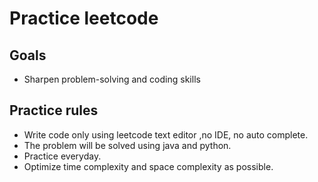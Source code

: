 # Practice leetcode

## Goals
-  Sharpen problem-solving and coding skills

## Practice rules
- Write code only using leetcode text editor  ,no IDE, no auto complete.
- The problem will be solved using java and python.
- Practice everyday.
- Optimize time complexity and space complexity as possible.